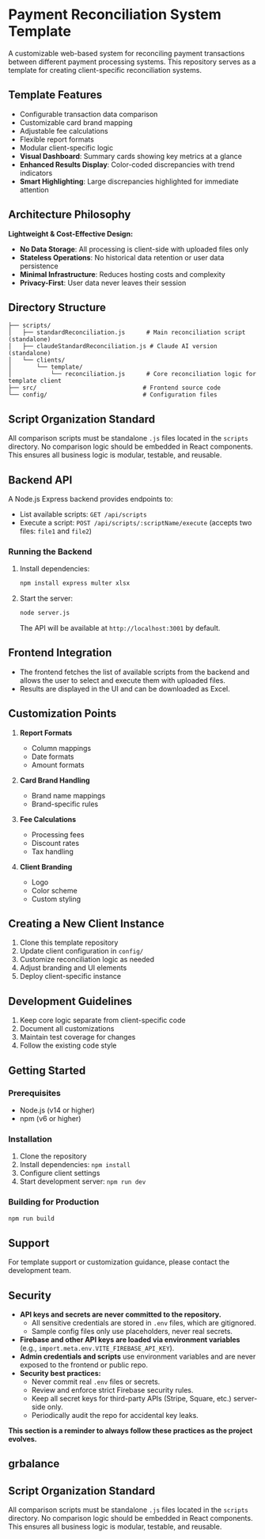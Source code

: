 # Payment Reconciliation System Template

A customizable web-based system for reconciling payment transactions between different payment processing systems. This repository serves as a template for creating client-specific reconciliation systems.

## Template Features

- Configurable transaction data comparison
- Customizable card brand mapping
- Adjustable fee calculations
- Flexible report formats
- Modular client-specific logic
- **Visual Dashboard**: Summary cards showing key metrics at a glance
- **Enhanced Results Display**: Color-coded discrepancies with trend indicators
- **Smart Highlighting**: Large discrepancies highlighted for immediate attention

## Architecture Philosophy

**Lightweight & Cost-Effective Design:**
- **No Data Storage**: All processing is client-side with uploaded files only
- **Stateless Operations**: No historical data retention or user data persistence
- **Minimal Infrastructure**: Reduces hosting costs and complexity
- **Privacy-First**: User data never leaves their session

## Directory Structure

```
├── scripts/
│   ├── standardReconciliation.js      # Main reconciliation script (standalone)
│   ├── claudeStandardReconciliation.js # Claude AI version (standalone)
│   └── clients/
│       └── template/
│           └── reconciliation.js      # Core reconciliation logic for template client
├── src/                              # Frontend source code
└── config/                           # Configuration files
```

## Script Organization Standard

All comparison scripts must be standalone `.js` files located in the `scripts` directory. No comparison logic should be embedded in React components. This ensures all business logic is modular, testable, and reusable.

## Backend API

A Node.js Express backend provides endpoints to:
- List available scripts: `GET /api/scripts`
- Execute a script: `POST /api/scripts/:scriptName/execute` (accepts two files: `file1` and `file2`)

### Running the Backend

1. Install dependencies:
   ```bash
   npm install express multer xlsx
   ```
2. Start the server:
   ```bash
   node server.js
   ```
   The API will be available at `http://localhost:3001` by default.

## Frontend Integration

- The frontend fetches the list of available scripts from the backend and allows the user to select and execute them with uploaded files.
- Results are displayed in the UI and can be downloaded as Excel.

## Customization Points

1. **Report Formats**
   - Column mappings
   - Date formats
   - Amount formats

2. **Card Brand Handling**
   - Brand name mappings
   - Brand-specific rules

3. **Fee Calculations**
   - Processing fees
   - Discount rates
   - Tax handling

4. **Client Branding**
   - Logo
   - Color scheme
   - Custom styling

## Creating a New Client Instance

1. Clone this template repository
2. Update client configuration in `config/`
3. Customize reconciliation logic as needed
4. Adjust branding and UI elements
5. Deploy client-specific instance

## Development Guidelines

1. Keep core logic separate from client-specific code
2. Document all customizations
3. Maintain test coverage for changes
4. Follow the existing code style

## Getting Started

### Prerequisites

- Node.js (v14 or higher)
- npm (v6 or higher)

### Installation

1. Clone the repository
2. Install dependencies: `npm install`
3. Configure client settings
4. Start development server: `npm run dev`

### Building for Production

```bash
npm run build
```

## Support

For template support or customization guidance, please contact the development team.

## Security

- **API keys and secrets are never committed to the repository.**
  - All sensitive credentials are stored in `.env` files, which are gitignored.
  - Sample config files only use placeholders, never real secrets.
- **Firebase and other API keys are loaded via environment variables** (e.g., `import.meta.env.VITE_FIREBASE_API_KEY`).
- **Admin credentials and scripts** use environment variables and are never exposed to the frontend or public repo.
- **Security best practices:**
  - Never commit real `.env` files or secrets.
  - Review and enforce strict Firebase security rules.
  - Keep all secret keys for third-party APIs (Stripe, Square, etc.) server-side only.
  - Periodically audit the repo for accidental key leaks.

**This section is a reminder to always follow these practices as the project evolves.**

## grbalance

## Script Organization Standard

All comparison scripts must be standalone `.js` files located in the `scripts` directory. No comparison logic should be embedded in React components. This ensures all business logic is modular, testable, and reusable. 